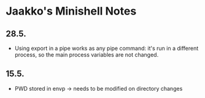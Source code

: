 # Jaakko's Minishell Notes

## 28.5.
- Using export in a pipe works as any pipe command: it's run in a different process, so the main process variables are not changed.

## 15.5.
- PWD stored in envp -> needs to be modified on directory changes